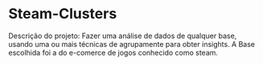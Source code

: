# Steam-Clusters
Descrição do projeto: Fazer uma análise de dados de qualquer base, usando uma ou mais técnicas de agrupamente para obter insights.
A Base escolhida foi a do e-comerce de jogos conhecido como steam.
